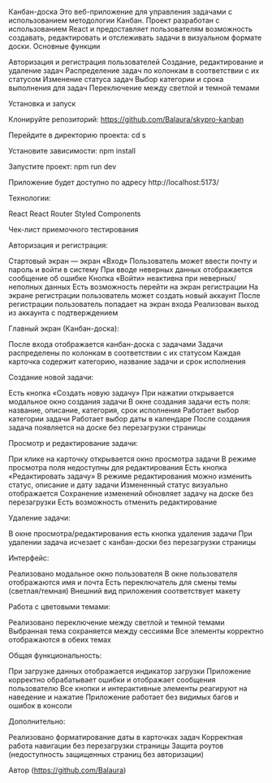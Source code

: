 Канбан-доска
Это веб-приложение для управления задачами с использованием методологии Канбан. Проект разработан с использованием React и предоставляет пользователям возможность создавать, редактировать и отслеживать задачи в визуальном формате доски.
Основные функции

Авторизация и регистрация пользователей
Создание, редактирование и удаление задач
Распределение задач по колонкам в соответствии с их статусом
Изменение статуса задач
Выбор категории и срока выполнения для задач
Переключение между светлой и темной темами

Установка и запуск

Клонируйте репозиторий:
https://github.com/Balaura/skypro-kanban

Перейдите в директорию проекта:
cd s

Установите зависимости:
npm install

Запустите проект:
npm run dev

Приложение будет доступно по адресу http://localhost:5173/

Технологии:

React
React Router
Styled Components

Чек-лист приемочного тестирования

Авторизация и регистрация:

 Стартовый экран — экран «Вход»
 Пользователь может ввести почту и пароль и войти в систему
 При вводе неверных данных отображается сообщение об ошибке
 Кнопка «Войти» неактивна при неверных/неполных данных
 Есть возможность перейти на экран регистрации
 На экране регистрации пользователь может создать новый аккаунт
 После регистрации пользователь попадает на экран входа
 Реализован выход из аккаунта с подтверждением

Главный экран (Канбан-доска):

 После входа отображается канбан-доска с задачами
 Задачи распределены по колонкам в соответствии с их статусом
 Каждая карточка содержит категорию, название задачи и срок исполнения

Создание новой задачи:

 Есть кнопка «Создать новую задачу»
 При нажатии открывается модальное окно создания задачи
 В окне создания задачи есть поля: название, описание, категория, срок исполнения
 Работает выбор категории задачи
 Работает выбор даты в календаре
 После создания задача появляется на доске без перезагрузки страницы

Просмотр и редактирование задачи:

 При клике на карточку открывается окно просмотра задачи
 В режиме просмотра поля недоступны для редактирования
 Есть кнопка «Редактировать задачу»
 В режиме редактирования можно изменить статус, описание и дату задачи
 Измененный статус визуально отображается
 Сохранение изменений обновляет задачу на доске без перезагрузки
 Есть возможность отменить редактирование

Удаление задачи:

 В окне просмотра/редактирования есть кнопка удаления задачи
 При удалении задача исчезает с канбан-доски без перезагрузки страницы

Интерфейс:

 Реализовано модальное окно пользователя
 В окне пользователя отображаются имя и почта
 Есть переключатель для смены темы (светлая/темная)
 Внешний вид приложения соответствует макету

Работа с цветовыми темами:

 Реализовано переключение между светлой и темной темами
 Выбранная тема сохраняется между сессиями
 Все элементы корректно отображаются в обеих темах

Общая функциональность:

 При загрузке данных отображается индикатор загрузки
 Приложение корректно обрабатывает ошибки и отображает сообщения пользователю
 Все кнопки и интерактивные элементы реагируют на наведение и нажатие
 Приложение работает без видимых багов и ошибок в консоли

Дополнительно:

 Реализовано форматирование даты в карточках задач
 Корректная работа навигации без перезагрузки страницы
 Защита роутов (недоступность защищенных страниц без авторизации)

Автор
(https://github.com/Balaura)
